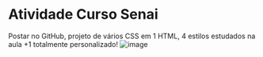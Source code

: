 # Atividade Curso Senai

Postar no GitHub, projeto de vários CSS em 1 HTML, 4 estilos estudados na aula +1 totalmente personalizado!
![image](https://user-images.githubusercontent.com/51932176/135077125-7f5f680c-87a4-4b32-be77-a3a8506ae018.png)
